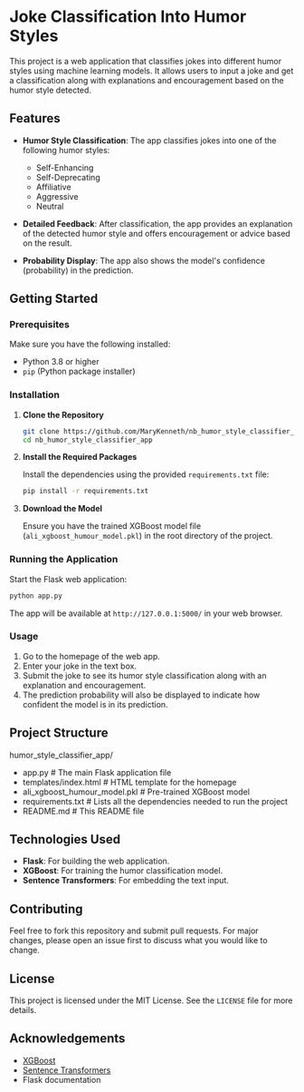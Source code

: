 # Joke Classification Into Humor Styles

This project is a web application that classifies jokes into different humor styles using machine learning models. It allows users to input a joke and get a classification along with explanations and encouragement based on the humor style detected.

## Features

- **Humor Style Classification**: The app classifies jokes into one of the following humor styles:
  - Self-Enhancing
  - Self-Deprecating
  - Affiliative
  - Aggressive
  - Neutral

- **Detailed Feedback**: After classification, the app provides an explanation of the detected humor style and offers encouragement or advice based on the result.

- **Probability Display**: The app also shows the model's confidence (probability) in the prediction.

## Getting Started

### Prerequisites

Make sure you have the following installed:

- Python 3.8 or higher
- `pip` (Python package installer)

### Installation

1. **Clone the Repository**

   ```bash
   git clone https://github.com/MaryKenneth/nb_humor_style_classifier_app.git
   cd nb_humor_style_classifier_app
   ```

2. **Install the Required Packages**

   Install the dependencies using the provided `requirements.txt` file:

   ```bash
   pip install -r requirements.txt
   ```

3. **Download the Model**

   Ensure you have the trained XGBoost model file (`ali_xgboost_humour_model.pkl`) in the root directory of the project.

### Running the Application

Start the Flask web application:

```bash
python app.py
```

The app will be available at `http://127.0.0.1:5000/` in your web browser.

### Usage

1. Go to the homepage of the web app.
2. Enter your joke in the text box.
3. Submit the joke to see its humor style classification along with an explanation and encouragement.
4. The prediction probability will also be displayed to indicate how confident the model is in its prediction.

## Project Structure

humor_style_classifier_app/
- app.py                           # The main Flask application file
- templates/index.html             # HTML template for the homepage
- ali_xgboost_humour_model.pkl   # Pre-trained XGBoost model
- requirements.txt               # Lists all the dependencies needed to run the project
- README.md                      # This README file


## Technologies Used

- **Flask**: For building the web application.
- **XGBoost**: For training the humor classification model.
- **Sentence Transformers**: For embedding the text input.

## Contributing

Feel free to fork this repository and submit pull requests. For major changes, please open an issue first to discuss what you would like to change.

## License

This project is licensed under the MIT License. See the `LICENSE` file for more details.

## Acknowledgements

- [XGBoost](https://xgboost.readthedocs.io/)
- [Sentence Transformers](https://www.sbert.net/)
- Flask documentation
